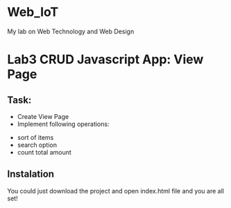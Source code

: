 # Web_IoT
My lab on Web Technology and Web Design

# Lab3 CRUD Javascript App: View Page

## Task:

+ Create View Page
+ Implement following operations:
- sort of items
- search option
- count total amount

## Instalation

You could just download the project and open index.html file and you are all set!
